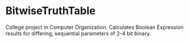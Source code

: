 # BitwiseTruthTable
College project in Computer Organization. Calculates Boolean Expression results for differing, sequential parameters of 2-4 bit binary.
